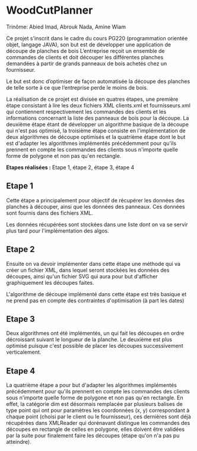 # WoodCutPlanner

Trinôme: Abied Imad, Abrouk Nada, Amine Wiam


Ce projet s'inscrit dans le cadre du cours PG220 (programmation orientée objet, langage JAVA), son but est de développer une application 
de découpe de planches de bois L’entreprise reçoit un ensemble de commandes de clients et
doit découper les différentes planches demandées à partir de grands panneaux de bois achetés 
chez un fournisseur.

Le but est donc d’optimiser de façon automatisée la découpe des planches
de telle sorte à ce que l’entreprise perde le moins de bois.

La réalisation de ce projet est divisée en quatres étapes, une première étape consistant à lire
les deux fichiers XML clients.xml et fournisseurs.xml qui contiennent respectivement les commandes des clients 
et les informations concernant la liste des panneaux de bois pour la découpe.
La deuxième étape étant de développer un algorithme basique de la découpe qui n'est pas optimisé,
la troisième étape consiste en l'implémentation de deux algorithmes de découpe optimisés
et la quatrième étape dont le but est d'adapter les algorithmes implémentés précédemment pour qu'ils prennent en compte 
les commandes des clients sous n'importe quelle forme de polygone et non pas qu'en rectangle.


**Etapes réalisées :** Etape 1, étape 2, étape 3, étape 4

## Etape 1

Cette étape a principalement pour objectif de récupérer les données
des planches à découper, ainsi que les données des panneaux. Ces données sont fournis dans des fichiers XML.

Les données récupérées sont stockées dans une liste dont on va se servir plus tard pour l'implémentation des algos.



## Etape 2

Ensuite on va devoir implémenter dans cette étape une méthode qui va créer un fichier XML,
dans lequel seront stockées les données des découpes, ainsi qu'un fichier SVG
qui aura pour but d'afficher graphiquement les découpes faites.

L'algorithme de découpe implémenté dans cette étape est très basique et ne prend pas en compte
des contraintes d'optimisation (à part les dates)


## Etape 3

Deux algorithmes ont été implémentés, un qui fait les découpes en ordre décroissant suivant le longueur de la planche.
Le deuxième est plus optimisé puisque c'est possible de placer les découpes successivement verticalement.

## Etape 4

La quatrième étape a pour but d'adapter les algorithmes implémentés précédemment pour qu'ils prennent en compte
les commandes des clients sous n'importe quelle forme de polygone et non pas qu'en rectangle. En effet, la catégorie dim est désormais remplacée par plusieurs balises de type point qui ont pour paramètres les coordonnées (x, y) correspondant à chaque point (choisi par le client ou le fournisseur), ces dernières sont déjà récupérées dans XMLReader qui dorénavant distingue les commandes des découpes en rectangle de celles en polygone, elles doivent être validées par la suite pour finalement faire les découpes (étape qu'on n'a pas pu atteindre).